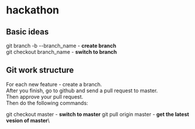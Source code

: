 # hackathon


## Basic ideas
git branch -b --branch_name - **create branch**\
git checkout branch_name - **switch to branch**

## Git work structure
For each new feature - create a branch.\
After you finish, go to github and send a pull request to master.\
Then approve your pull request.\
Then do the following commands:

git checkout master - **switch to master**
git pull origin master - **get the latest vesion of master**\
